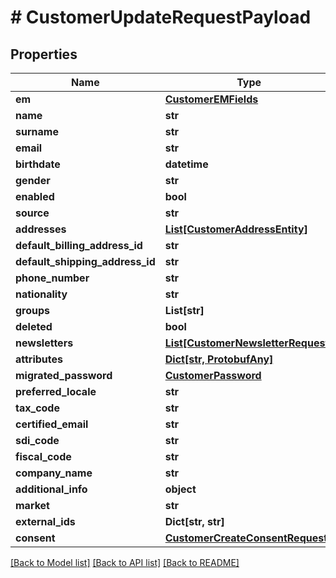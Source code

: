# # CustomerUpdateRequestPayload


## Properties 


Name | Type | Description | Notes
------------ | ------------- | ------------- | -------------
**em**| [**CustomerEMFields**](CustomerEMFields.md) |   | [optional]
**name**| **str** |   | [optional]
**surname**| **str** |   | [optional]
**email**| **str** |   | [optional]
**birthdate**| **datetime** |   | [optional]
**gender**| **str** |   | [optional]
**enabled**| **bool** |   | [optional]
**source**| **str** |   | [optional]
**addresses**| [**List[CustomerAddressEntity]**](CustomerAddressEntity.md) |   | [optional]
**default_billing_address_id**| **str** |   | [optional]
**default_shipping_address_id**| **str** |   | [optional]
**phone_number**| **str** |   | [optional]
**nationality**| **str** |   | [optional]
**groups**| **List[str]** |   | [optional]
**deleted**| **bool** |   | [optional]
**newsletters**| [**List[CustomerNewsletterRequest]**](CustomerNewsletterRequest.md) |   | [optional]
**attributes**| [**Dict[str, ProtobufAny]**](ProtobufAny.md) |   | [optional]
**migrated_password**| [**CustomerPassword**](CustomerPassword.md) |   | [optional]
**preferred_locale**| **str** |   | [optional]
**tax_code**| **str** |   | [optional]
**certified_email**| **str** |   | [optional]
**sdi_code**| **str** |   | [optional]
**fiscal_code**| **str** |   | [optional]
**company_name**| **str** |   | [optional]
**additional_info**| **object** |   | [optional]
**market**| **str** |   | [optional]
**external_ids**| **Dict[str, str]** |   | [optional]
**consent**| [**CustomerCreateConsentRequest**](CustomerCreateConsentRequest.md) |   | [optional]


[[Back to Model list]](../../README.md#models) [[Back to API list]](../../README.md#endpoints) [[Back to README]](../../README.md)

